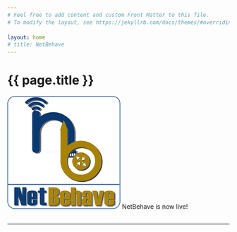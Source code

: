 ```yaml
---
# Feel free to add content and custom Front Matter to this file.
# To modify the layout, see https://jekyllrb.com/docs/themes/#overriding-theme-defaults

layout: home
# title: NetBehave
---
```

<h1>{{ page.title }}</h1>
	
<img src="img/netbehave-logo-final-256x256.png" alt="NetBehave logo">
NetBehave is now live!
<br>
<br>

<!-- More documentation will be coming in the next few weeks.-->
<hr>
